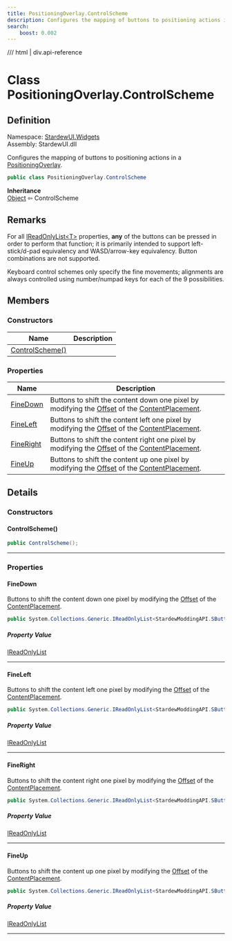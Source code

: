 ```yaml
---
title: PositioningOverlay.ControlScheme
description: Configures the mapping of buttons to positioning actions in a PositioningOverlay.
search:
    boost: 0.002
---
```


<link rel="stylesheet" href="/StardewUI/stylesheets/reference.css" />

/// html | div.api-reference

# Class PositioningOverlay.ControlScheme

## Definition

<div class="api-definition" markdown>

Namespace: [StardewUI.Widgets](index.md)  
Assembly: StardewUI.dll  

</div>

Configures the mapping of buttons to positioning actions in a [PositioningOverlay](positioningoverlay.md).

```cs
public class PositioningOverlay.ControlScheme
```

**Inheritance**  
[Object](https://learn.microsoft.com/en-us/dotnet/api/system.object) ⇦ ControlScheme

## Remarks

For all [IReadOnlyList&lt;T&gt;](https://learn.microsoft.com/en-us/dotnet/api/system.collections.generic.ireadonlylist-1) properties, **any** of the buttons can be pressed in order to perform that function; it is primarily intended to support left-stick/d-pad equivalency and WASD/arrow-key equivalency. Button combinations are not supported. 

 Keyboard control schemes only specify the fine movements; alignments are always controlled using number/numpad keys for each of the 9 possibilities.

## Members

### Constructors

 | Name | Description |
| --- | --- |
| [ControlScheme()](#controlscheme) |  | 

### Properties

 | Name | Description |
| --- | --- |
| [FineDown](#finedown) | Buttons to shift the content down one pixel by modifying the [Offset](../layout/ninegridplacement.md#offset) of the [ContentPlacement](positioningoverlay.md#contentplacement). | 
| [FineLeft](#fineleft) | Buttons to shift the content left one pixel by modifying the [Offset](../layout/ninegridplacement.md#offset) of the [ContentPlacement](positioningoverlay.md#contentplacement). | 
| [FineRight](#fineright) | Buttons to shift the content right one pixel by modifying the [Offset](../layout/ninegridplacement.md#offset) of the [ContentPlacement](positioningoverlay.md#contentplacement). | 
| [FineUp](#fineup) | Buttons to shift the content up one pixel by modifying the [Offset](../layout/ninegridplacement.md#offset) of the [ContentPlacement](positioningoverlay.md#contentplacement). | 

## Details

### Constructors

#### ControlScheme()



```cs
public ControlScheme();
```

-----

### Properties

#### FineDown

Buttons to shift the content down one pixel by modifying the [Offset](../layout/ninegridplacement.md#offset) of the [ContentPlacement](positioningoverlay.md#contentplacement).

```cs
public System.Collections.Generic.IReadOnlyList<StardewModdingAPI.SButton> FineDown { get; set; }
```

##### Property Value

[IReadOnlyList](https://learn.microsoft.com/en-us/dotnet/api/system.collections.generic.ireadonlylist-1)<SButton>

-----

#### FineLeft

Buttons to shift the content left one pixel by modifying the [Offset](../layout/ninegridplacement.md#offset) of the [ContentPlacement](positioningoverlay.md#contentplacement).

```cs
public System.Collections.Generic.IReadOnlyList<StardewModdingAPI.SButton> FineLeft { get; set; }
```

##### Property Value

[IReadOnlyList](https://learn.microsoft.com/en-us/dotnet/api/system.collections.generic.ireadonlylist-1)<SButton>

-----

#### FineRight

Buttons to shift the content right one pixel by modifying the [Offset](../layout/ninegridplacement.md#offset) of the [ContentPlacement](positioningoverlay.md#contentplacement).

```cs
public System.Collections.Generic.IReadOnlyList<StardewModdingAPI.SButton> FineRight { get; set; }
```

##### Property Value

[IReadOnlyList](https://learn.microsoft.com/en-us/dotnet/api/system.collections.generic.ireadonlylist-1)<SButton>

-----

#### FineUp

Buttons to shift the content up one pixel by modifying the [Offset](../layout/ninegridplacement.md#offset) of the [ContentPlacement](positioningoverlay.md#contentplacement).

```cs
public System.Collections.Generic.IReadOnlyList<StardewModdingAPI.SButton> FineUp { get; set; }
```

##### Property Value

[IReadOnlyList](https://learn.microsoft.com/en-us/dotnet/api/system.collections.generic.ireadonlylist-1)<SButton>

-----

